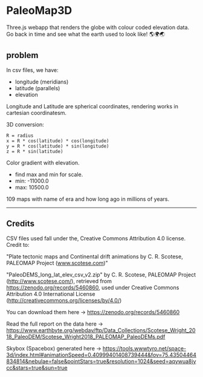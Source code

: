 # PaleoMap3D
Three.js webapp that renders the globe with colour coded elevation data.  Go back in time and see what the earth used to look like! 🌎🌍🌏

## problem
In csv files, we have:
- longitude (meridians)
- latitude (parallels)
- elevation

Longitude and Latitude are spherical coordinates, rendering works in cartesian coordinatesm.

3D conversion:
```
R = radius
x = R * cos(latitude) * cos(longitude)
y = R * cos(latitude) * sin(longitude)
z = R * sin(latitude)
```

Color gradient with elevation.
- find max and min for scale.
- min: -11000.0
- max: 10500.0

109 maps with name of era and how long ago in millions of years.

----

## Credits
CSV files used fall under the, Creative Commons Attribution 4.0 license. Credit to:

"Plate tectonic maps and Continental drift animations by C. R. Scotese,
PALEOMAP Project (www.scotese.com)"

"PaleoDEMS_long_lat_elev_csv_v2.zip" by C. R. Scotese, PALEOMAP Project (http://www.scotese.com/), retrieved from https://zenodo.org/records/5460860, used under Creative Commons Attribution 4.0 International License (http://creativecommons.org/licenses/by/4.0/)

You can download them here -> https://zenodo.org/records/5460860

Read the full report on the data here -> https://www.earthbyte.org/webdav/ftp/Data_Collections/Scotese_Wright_2018_PaleoDEM/Scotese_Wright2018_PALEOMAP_PaleoDEMs.pdf

Skybox (Spacebox) generated here -> https://tools.wwwtyro.net/space-3d/index.html#animationSpeed=0.40999401408739444&fov=75.43504464834814&nebulae=false&pointStars=true&resolution=1024&seed=aqywua8jycc&stars=true&sun=true



